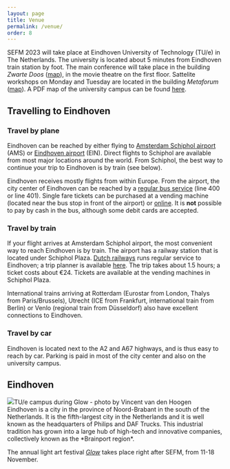 ```yaml
---
layout: page
title: Venue
permalink: /venue/
order: 8
---
```

SEFM 2023 will take place at Eindhoven University of Technology (TU/e) in The Netherlands.
The university is located about 5 minutes from Eindhoven train station by foot.
The main conference will take place in the building *Zwarte Doos* ([map](https://goo.gl/maps/nkBTMuhCdvaaH2zv6)), in the movie theatre on the first floor.
Sattelite workshops on Monday and Tuesday are located in the building *Metaforum* ([map](https://goo.gl/maps/3Us9RFGX7gGAJFEA7)).
A PDF map of the university campus can be found [here](https://assets.w3.tue.nl/w/fileadmin/tue/Afbeeldingen/TUe_Map_12-2022.pdf).

## Travelling to Eindhoven

### Travel by plane
Eindhoven can be reached by either flying to [Amsterdam Schiphol airport](https://www.schiphol.nl/en/) (AMS) or [Eindhoven airport](https://www.eindhovenairport.nl/nl) (EIN).
Direct flights to Schiphol are available from most major locations around the world.
From Schiphol, the best way to continue your trip to Eindhoven is by train (see below).

Eindhoven receives mostly flights from within Europe.
From the airport, the city center of Eindhoven can be reached by a [regular bus service](https://www.hermes.nl/en) (line 400 or line 401).
Single fare tickets can be purchased at a vending machine (located near the bus stop in front of the airport) or [online](https://www.hermes.nl/en/shop/e-tickets/eindhoven-airport-express-single-trip).
It is **not** possible to pay by cash in the bus, although some debit cards are accepted.

### Travel by train
If your flight arrives at Amsterdam Schiphol airport, the most convenient way to reach Eindhoven is by train.
The airport has a railway station that is located under Schiphol Plaza.
[Dutch railways](https://www.ns.nl/en) runs regular service to Eindhoven; a trip planner is available [here](https://www.ns.nl/en/journeyplanner/#/?vertrek=Schiphol%20Airport&vertrektype=treinstation&aankomst=Eindhoven%20Centraal&aankomsttype=treinstation).
The trip takes about 1.5 hours; a ticket costs about &euro;24.
Tickets are available at the vending machines in Schiphol Plaza.

International trains arriving at Rotterdam (Eurostar from London, Thalys from Paris/Brussels), Utrecht (ICE from Frankfurt, international train from Berlin) or Venlo (regional train from D&uuml;sseldorf) also have excellent connections to Eindhoven.

### Travel by car
Eindhoven is located next to the A2 and A67 highways, and is thus easy to reach by car.
Parking is paid in most of the city center and also on the university campus.

## Eindhoven
<div class="div-float-right"><img src="{{ site.baseurl }}{% link assets/glow.jpg %}" />TU/e campus during Glow - photo by Vincent van den Hoogen</div>
Eindhoven is a city in the province of Noord-Brabant in the south of the Netherlands.
It is the fifth-largest city in the Netherlands and it is well known as the headquarters of Philips and DAF Trucks.
This industrial tradition has grown into a large hub of high-tech and innovative companies, collectively known as the *Brainport region*.

The annual light art festival [*Glow*](https://gloweindhoven.nl/) takes place right after SEFM, from 11-18 November.